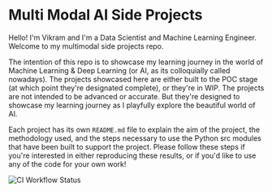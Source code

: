 # Multi Modal AI Side Projects
Hello! I'm Vikram and I'm a Data Scientist and Machine Learning Engineer. Welcome to my multimodal side projects repo. 

The intention of this repo is to showcase my learning journey in the world of Machine Learning & Deep Learning (or AI, as its colloquially called nowadays). The projects showcased here are either built to the POC stage (at which point they're designated complete), or they're in WIP. The projects are not intended to be advanced or accurate. But they're designed to showcase my learning journey as I playfully explore the beautiful world of AI.

Each project has its own `README.md` file to explain the aim of the project, the methodology used, and the steps necessary to use the Python src modules that have been built to support the project. Please follow these steps if you're interested in either reproducing these results, or if you'd like to use any of the code for your own work!

![CI Workflow Status](https://github.com/VikramsDataScience/Multi_Modal_AI_Side_Projects/actions/workflows/CI_workflow.yml/badge.svg)